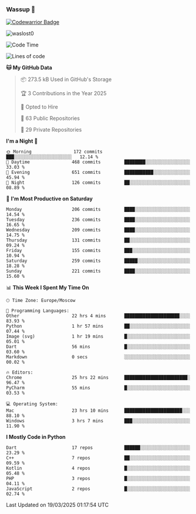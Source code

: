### Wassup 👋

[![Codewarrior Badge](https://www.codewars.com/users/waslost/badges/small)](https://www.codewars.com/users/waslost)

<p align="left"> <img src="https://komarev.com/ghpvc/?username=waslost0" alt="waslost0" /></p>

<!--START_SECTION:waka-->
![Code Time](http://img.shields.io/badge/Code%20Time-5%2C458%20hrs%2040%20mins-blue)

![Lines of code](https://img.shields.io/badge/From%20Hello%20World%20I%27ve%20Written-1.5%20million%20lines%20of%20code-blue)

**🐱 My GitHub Data** 

> 📦 273.5 kB Used in GitHub's Storage 
 > 
> 🏆 3 Contributions in the Year 2025
 > 
> 💼 Opted to Hire
 > 
> 📜 63 Public Repositories 
 > 
> 🔑 29 Private Repositories 
 > 
**I'm a Night 🦉** 

```text
🌞 Morning                172 commits         ███░░░░░░░░░░░░░░░░░░░░░░   12.14 % 
🌆 Daytime                468 commits         ████████░░░░░░░░░░░░░░░░░   33.03 % 
🌃 Evening                651 commits         ███████████░░░░░░░░░░░░░░   45.94 % 
🌙 Night                  126 commits         ██░░░░░░░░░░░░░░░░░░░░░░░   08.89 % 
```
📅 **I'm Most Productive on Saturday** 

```text
Monday                   206 commits         ████░░░░░░░░░░░░░░░░░░░░░   14.54 % 
Tuesday                  236 commits         ████░░░░░░░░░░░░░░░░░░░░░   16.65 % 
Wednesday                209 commits         ████░░░░░░░░░░░░░░░░░░░░░   14.75 % 
Thursday                 131 commits         ██░░░░░░░░░░░░░░░░░░░░░░░   09.24 % 
Friday                   155 commits         ███░░░░░░░░░░░░░░░░░░░░░░   10.94 % 
Saturday                 259 commits         █████░░░░░░░░░░░░░░░░░░░░   18.28 % 
Sunday                   221 commits         ████░░░░░░░░░░░░░░░░░░░░░   15.60 % 
```


📊 **This Week I Spent My Time On** 

```text
🕑︎ Time Zone: Europe/Moscow

💬 Programming Languages: 
Other                    22 hrs 4 mins       █████████████████████░░░░   83.93 % 
Python                   1 hr 57 mins        ██░░░░░░░░░░░░░░░░░░░░░░░   07.44 % 
Image (svg)              1 hr 19 mins        █░░░░░░░░░░░░░░░░░░░░░░░░   05.01 % 
Dart                     56 mins             █░░░░░░░░░░░░░░░░░░░░░░░░   03.60 % 
Markdown                 0 secs              ░░░░░░░░░░░░░░░░░░░░░░░░░   00.02 % 

🔥 Editors: 
Chrome                   25 hrs 22 mins      ████████████████████████░   96.47 % 
PyCharm                  55 mins             █░░░░░░░░░░░░░░░░░░░░░░░░   03.53 % 

💻 Operating System: 
Mac                      23 hrs 10 mins      ██████████████████████░░░   88.10 % 
Windows                  3 hrs 7 mins        ███░░░░░░░░░░░░░░░░░░░░░░   11.90 % 
```

**I Mostly Code in Python** 

```text
Dart                     17 repos            ██████░░░░░░░░░░░░░░░░░░░   23.29 % 
C++                      7 repos             ██░░░░░░░░░░░░░░░░░░░░░░░   09.59 % 
Kotlin                   4 repos             █░░░░░░░░░░░░░░░░░░░░░░░░   05.48 % 
PHP                      3 repos             █░░░░░░░░░░░░░░░░░░░░░░░░   04.11 % 
JavaScript               2 repos             █░░░░░░░░░░░░░░░░░░░░░░░░   02.74 % 
```




 Last Updated on 19/03/2025 01:17:54 UTC
<!--END_SECTION:waka-->


